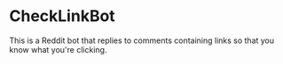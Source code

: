 # CheckLinkBot

This is a Reddit bot that replies to comments containing links so that you know what you're clicking. 
